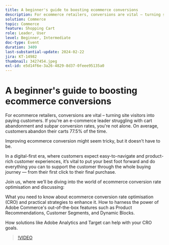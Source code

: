 ```yaml
---
title: A beginner's guide to boosting ecommerce conversions
description: For ecommerce retailers, conversions are vital – turning site visitors into paying customers. If you're an e-commerce leader struggling with cart abandonment and subpar conversion rates, you're not alone. On average, customers abandon their carts 77.5% of the time.Improving ecommerce conversion might seem tricky, but it doesn’t have to be.In a digital-first era, where customers expect easy-to-navigate and product-rich customer experiences, it’s vital to put your best foot forward and do everything you can to support the customer through the whole buying journey — from their first click to their final purchase.Join us, where we’ll be diving into the world of ecommerce conversion rate optimisation and discussing:What you need to know about ecommerce conversion rate optimisation (CRO) and practical strategies to enhance it.How to harness the power of Adobe Commerce's out-of-the-box features such as Product Recommendations, Customer Segments, and Dynamic Blocks.How solutions like Adobe Analytics and Target can help with your CRO goals.
solution: Commerce
topic: Commerce
feature: Shopping Cart
role: Leader, User
level: Beginner, Intermediate
doc-type: Event
duration: 3409
last-substantial-update: 2024-02-22
jira: KT-14982
thumbnail: 3427454.jpeg
exl-id: e5d14f6e-3a26-4829-8d37-0feee95135a0
---
```

# A beginner's guide to boosting ecommerce conversions

For ecommerce retailers, conversions are vital – turning site visitors into paying customers. If you're an e-commerce leader struggling with cart abandonment and subpar conversion rates, you're not alone. On average, customers abandon their carts 77.5% of the time.

Improving ecommerce conversion might seem tricky, but it doesn’t have to be.

In a digital-first era, where customers expect easy-to-navigate and product-rich customer experiences, it’s vital to put your best foot forward and do everything you can to support the customer through the whole buying journey — from their first click to their final purchase.

Join us, where we’ll be diving into the world of ecommerce conversion rate optimisation and discussing:

What you need to know about ecommerce conversion rate optimisation (CRO) and practical strategies to enhance it.
How to harness the power of Adobe Commerce's out-of-the-box features such as Product Recommendations, Customer Segments, and Dynamic Blocks.

How solutions like Adobe Analytics and Target can help with your CRO goals.

>[!VIDEO](https://video.tv.adobe.com/v/3427454/?learn=on)
